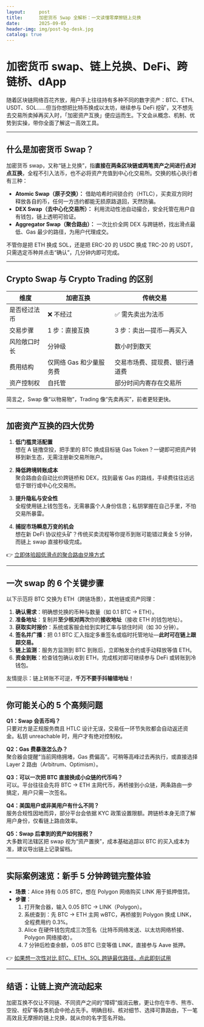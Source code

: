 ```yaml
---
layout:     post
title:      加密货币 Swap 全解析：一文读懂零摩擦链上兑换
date:       2025-09-05
header-img: img/post-bg-desk.jpg
catalog: true
---
```


# 加密货币 swap、链上兑换、DeFi、跨链桥、dApp

随着区块链网络百花齐放，用户手上往往持有多种不同的数字资产：BTC、ETH、USDT、SOL……但当你想把比特币换成以太坊，继续参与 DeFi 挖矿，又不想先去交易所卖掉再买入时，「加密资产互换」便应运而生。下文会从概念、机制、优势到实操，带你全面了解这一高效工具。

---

## 什么是加密货币 Swap？

加密货币 swap，又称“链上兑换”，指**直接在两条区块链或两笔资产之间进行点对点互换**，全程不引入法币，也不必将资产充值到中心化交易所。交换的核心执行者有三种：

- **Atomic Swap（原子交换）：** 借助哈希时间锁合约（HTLC），买卖双方同时释放各自的币，任何一方违约都能无损原路退回，天然防骗。
- **DEX Swap（去中心化交易所）：** 利用流动性池自动撮合，安全托管在用户自有钱包，链上透明可验证。
- **Aggregator Swap（聚合路由）：** 一次比价全网 DEX 与跨链桥，找出滑点最低、Gas 最少的路径，为用户代理成交。

不管你是把 ETH 换成 SOL，还是把 ERC-20 的 USDC 换成 TRC-20 的 USDT，只需选定币种并点击“确认”，几分钟内即可完成。

---

## Crypto Swap 与 Crypto Trading 的区别

| 维度 | 加密互换 | 传统交易 |
|---|---|---|
| 是否经过法币 | ❌ 不经过 | ✅ 需先卖出为法币 |
| 交易步骤 | 1 步：直接互换 | 3 步：卖出—提币—再买入 |
| 风险敞口时长 | 分钟级 | 数小时到数天 |
| 费用结构 | 仅网络 Gas 和少量服务费 | 交易市场费、提现费、银行通道费 |
| 资产控制权 | 自托管 | 部分时间内寄存在交易所 |

简言之，Swap 像“以物易物”，Trading 像“先卖再买”，前者更轻更快。

---

## 加密资产互换的四大优势

1. **低门槛灵活配置**  
   想在 A 链撸空投，把手里的 BTC 换成目标链 Gas Token？一键即可把资产转移到新生态，无需注册新交易所账户。

2. **降低跨境转账成本**  
   聚合路由会自动比价跨链桥和 DEX，找到最省 Gas 的路线，手续费往往远远低于银行或中心化交易所。

3. **提升隐私与安全性**  
   全程使用链上钱包签名，无需暴露个人身份信息；私钥掌握在自己手里，不怕交易所暴雷。

4. **捕捉市场瞬息万变的机会**  
   想在新 DeFi 协议挖头矿？传统买卖流程等你提币到账可能错过黄金 5 分钟，而链上 swap 直接秒级完成。

👉 [立即体验超低滑点的聚合路由兑换方式](https://okxdog.com/)

---

## 一次 swap 的 6 个关键步骤

以下示范将 BTC 交换为 ETH（跨链场景），其他链或资产同理：

1. **确认需求**：明确想兑换的币种与数量（如 0.1 BTC → ETH）。
2. **准备地址**：复制并**至少核对两次**你的**接收地址**（接收 ETH 的钱包地址）。
3. **获取实时报价**：系统或客服会给到实时汇率与锁住时间（如 30 分钟）。
4. **签名并广播**：把 0.1 BTC 汇入指定多重签名或临时托管地址—**此时可在链上跟踪交易。**
5. **链上监测**：服务方监测到 BTC 到账后，立即触发合约或手动释放等值 ETH。
6. **资金到账**：检查钱包确认收到 ETH，完成核对即可继续参与 DeFi 或转账到冷钱包。

友情提示：链上转账不可逆，**千万不要手抖输错地址**！

---

## 你可能关心的 5 个高频问题

**Q1：Swap 会丢币吗？**  
只要对方是正规服务商且 HTLC 设计无误，交易任一环节失败都会自动返还资金。私钥 unreachable 时，用户才有绝对控制权。

**Q2：Gas 费暴涨怎么办？**  
聚合器会提醒“当前网络拥堵，Gas 费偏高”。可稍等高峰过去再执行，或直接选择 Layer 2 路由（Arbitrum、Optimism）。

**Q3：可以一次把 BTC 直接换成小众链的代币吗？**  
可以。平台往往会先将 BTC → ETH 主网代币，再桥接到小众链，两条路由一步搞定，用户只需一次签名。

**Q4：美国用户或非美用户有什么不同？**  
服务合规性因地而异，部分平台会依据 KYC 政策设置限额。跨链桥本身无须了解用户身份，仅看链上路由效率。

**Q5：Swap 后拿到的资产如何报税？**  
大多数司法辖区把 swap 视为“资产置换”，成本基础追踪以 BTC 的买入成本为准，建议导出链上记录留档。

---

## 实际案例速览：新手 5 分钟跨链完整体验

- **场景**：Alice 持有 0.05 BTC，想在 Polygon 网络购买 LINK 用于抵押借贷。
- **步骤**：
  1. 打开聚合器，输入 0.05 BTC → LINK（Polygon）。
  2. 系统查到：先 BTC → ETH 主网 wBTC，再桥接到 Polygon 换成 LINK，全程费用约 0.3%。
  3. Alice 在硬件钱包完成三次签名（比特币网络发送、以太坊网络桥接、Polygon 网络接收）。
  4. 7 分钟后检查余额，0.05 BTC 已变等值 LINK，直接参与 Aave 抵押。

👉 [如果想一次性对比 BTC、ETH、SOL 跨链最优路径，点此即刻试用](https://okxdog.com/)

---

## 结语：让链上资产流动起来

加密互换不仅让不同链、不同资产之间的“障碍”烟消云散，更让你在牛市、熊市、空投、挖矿等各类机会中抢占先手。明确目标、核对细节、选择可靠路由，下一笔高效且无摩擦的链上兑换，就从你的名字签名开始。